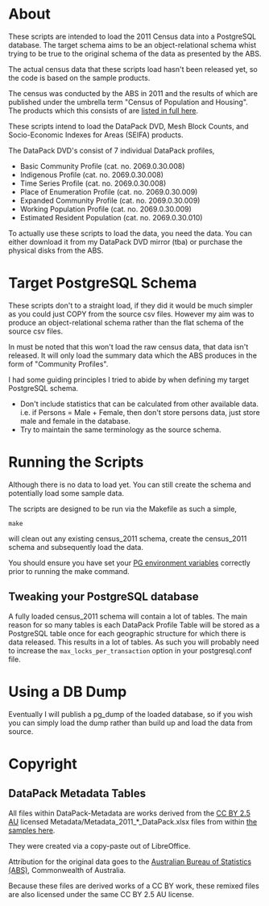 # About
These scripts are intended to load the 2011 Census data into a PostgreSQL
database. The target schema aims to be an object-relational schema whist
trying to be true to the original schema of the data as presented by the
ABS.

The actual census data that these scripts load hasn't been released yet,
so the code is based on the sample products.

The census was conducted by the ABS in 2011 and the results of which are
published under the umbrella term "Census of Population and Housing".
The products which this consists of are [listed in full here](http://www.abs.gov.au/ausstats/abs@.nsf/lookup/2011.0.55.001Main%20Features1262011).

These scripts intend to load the DataPack DVD, Mesh Block Counts, and
Socio-Economic Indexes for Areas (SEIFA) products.

The DataPack DVD's consist of 7 individual DataPack profiles,
* Basic Community Profile (cat. no. 2069.0.30.008)
* Indigenous Profile (cat. no. 2069.0.30.008)
* Time Series Profile (cat. no. 2069.0.30.008)
* Place of Enumeration Profile (cat. no. 2069.0.30.009)
* Expanded Community Profile (cat. no. 2069.0.30.009)
* Working Population Profile (cat. no. 2069.0.30.009)
* Estimated Resident Population (cat. no. 2069.0.30.010)

To actually use these scripts to load the data, you need the data. You
can either download it from my DataPack DVD mirror (tba) or purchase the
physical disks from the ABS.

# Target PostgreSQL Schema
These scripts don't to a straight load, if they did it would be much
simpler as you could just COPY from the source csv files. However my aim
was to produce an object-relational schema rather than the flat schema of
the source csv files.

In must be noted that this won't load the raw census data, that data
isn't released. It will only load the summary data which the ABS produces
in the form of "Community Profiles".

I had some guiding principles I tried to abide by when defining my target
PostgreSQL schema.

* Don't include statistics that can be calculated from other available data.
  i.e. if Persons = Male + Female, then don't store persons data, just store
  male and female in the database.
* Try to maintain the same terminology as the source schema.

# Running the Scripts
Although there is no data to load yet. You can still create the schema
and potentially load some sample data.

The scripts are designed to be run via the Makefile as such a simple,

    make

will clean out any existing census_2011 schema, create the census_2011
schema and subsequently load the data.

You should ensure you have set your [PG environment variables](http://www.postgresql.org/docs/current/static/libpq-envars.html)
correctly prior to running the make command.

## Tweaking your PostgreSQL database
A fully loaded census_2011 schema will contain a lot of tables. The main
reason for so many tables is each DataPack Profile Table will be stored
as a PostgreSQL table once for each geographic structure for which there
is data released. This results in a lot of tables. As such you will
probably need to increase the `max_locks_per_transaction` option in your
postgresql.conf file.

# Using a DB Dump
Eventually I will publish a pg_dump of the loaded database, so if you
wish you can simply load the dump rather than build up and load the data
from source.

# Copyright
## DataPack Metadata Tables
All files within DataPack-Metadata are works derived from the
[CC BY 2.5 AU](http://creativecommons.org/licenses/by/2.5/au/) licensed
Metadata/Metadata_2011_*_DataPack.xlsx files from within [the samples here](http://www.abs.gov.au/websitedbs/censushome.nsf/home/datapackssample?opendocument&navpos=250).

They were created via a copy-paste out of LibreOffice.

Attribution for the original data goes to the [Australian Bureau of Statistics (ABS)](http://abs.gov.au/), Commonwealth of Australia.

Because these files are derived works of a CC BY work, these remixed
files are also licensed under the same CC BY 2.5 AU license.
